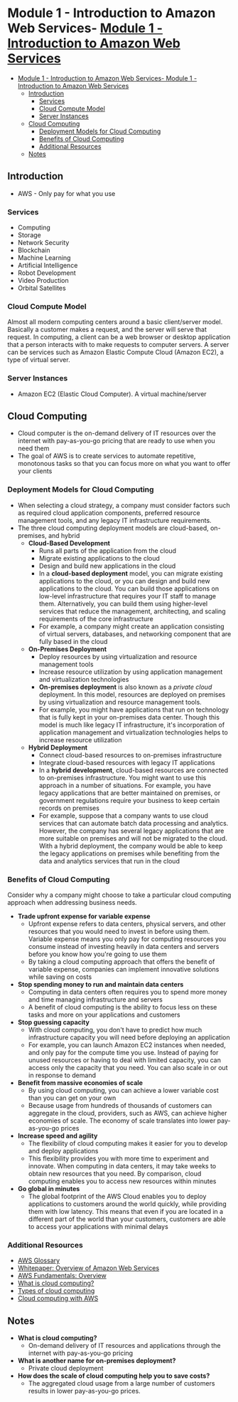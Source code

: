 # Module 1 - Introduction to Amazon Web Services- [Module 1 - Introduction to Amazon Web Services](#module-1---introduction-to-amazon-web-services)

- [Module 1 - Introduction to Amazon Web Services- Module 1 - Introduction to Amazon Web Services](#module-1---introduction-to-amazon-web-services--module-1---introduction-to-amazon-web-services)
  - [Introduction](#introduction)
    - [Services](#services)
    - [Cloud Compute Model](#cloud-compute-model)
    - [Server Instances](#server-instances)
  - [Cloud Computing](#cloud-computing)
    - [Deployment Models for Cloud Computing](#deployment-models-for-cloud-computing)
    - [Benefits of Cloud Computing](#benefits-of-cloud-computing)
    - [Additional Resources](#additional-resources)
  - [Notes](#notes)

## Introduction

- AWS - Only pay for what you use

### Services

- Computing
- Storage
- Network Security
- Blockchain
- Machine Learning
- Artificial Intelligence
- Robot Development
- Video Production
- Orbital Satellites

### Cloud Compute Model

Almost all modern computing centers around a basic client/server model.  Basically a customer makes a request, and the server will serve that request. In computing, a client can be a web browser or desktop application that a person interacts with to make requests to computer servers. A server can be services such as Amazon Elastic Compute Cloud (Amazon EC2), a type of virtual server.

### Server Instances

- Amazon EC2 (Elastic Cloud Computer).  A virtual machine/server

## Cloud Computing

- Cloud computer is the on-demand delivery of IT resources over the internet with pay-as-you-go pricing that are ready to use when you need them
- The goal of AWS is to create services to automate repetitive, monotonous tasks so that you can focus more on what you want to offer your clients

### Deployment Models for Cloud Computing

- When selecting a cloud strategy, a company must consider factors such as required cloud application components, preferred resource management tools, and any legacy IT infrastructure requirements.
- The three cloud computing deployment models are cloud-based, on-premises, and hybrid
  - **Cloud-Based Development**
    - Runs all parts of the application from the cloud
    - Migrate existing applications to the cloud
    - Design and build new applications in the cloud
    - In a **cloud-based deployment** model, you can migrate existing applications to the cloud, or you can design and build new applications to the cloud.  You can build those applications on low-level infrastructure that requires your IT staff to manage them.  Alternatively, you can build them using higher-level services that reduce the management, architecting, and scaling requirements of the core infrastructure
    - For example, a company might create an application consisting of virtual servers, databases, and networking component that are fully based in the cloud
  - **On-Premises Deployment**
    - Deploy resources by using virtualization and resource management tools
    - Increase resource utilization by using application management and virtualization technologies
    - **On-premises deployment** is also known as a *private cloud* deployment.  In this model, resources are deployed on premises by using virtualization and resource management tools.
    - For example, you might have applications that run on technology that is fully kept in your on-premises data center.  Though this model is much like legacy IT infrastructure, it's incorporation of application management and virtualization technologies helps to increase resource utilization
  - **Hybrid Deployment**
    - Connect cloud-based resources to on-premises infrastructure
    - Integrate cloud-based resources with legacy IT applications
    - In a **hybrid development**, cloud-based resources are connected to on-premises infrastructure.  You might want to use this approach in a number of situations.  For example, you have legacy applications that are better maintained on premises, or government regulations require your business to keep certain records on premises
    - For example, suppose that a company wants to use cloud services that can automate batch data processing and analytics.  However, the company has several legacy applications that are more suitable on premises and will not be migrated to the cloud.  With a hybrid deployment, the company would be able to keep the legacy applications on premises while benefiting from the data and analytics services that run in the cloud 

### Benefits of Cloud Computing

Consider why a company might choose to take a particular cloud computing approach when addressing business needs.

- **Trade upfront expense for variable expense**
  - Upfront expense refers to data centers, physical servers, and other resources that you would need to invest in before using them.  Variable expense means you only pay for computing resources you consume instead of investing heavily in data centers and servers before you know how you're going to use them
  - By taking a cloud computing approach that offers the benefit of variable expense, companies can implement innovative solutions while saving on costs
- **Stop spending money to run and maintain data centers**
  - Computing in data centers often requires you to spend more money and time managing infrastructure and servers
  - A benefit of cloud computing is the ability to focus less on these tasks and more on your applications and customers
- **Stop guessing capacity**
  - With cloud computing, you don't have to predict how much infrastructure capacity you will need before deploying an application
  - For example, you can launch Amazon EC2 instances when needed, and only pay for the compute time you use.  Instead of paying for unused resources or having to deal with limited capacity, you can access only the capacity that you need.  You can also scale in or out in response to demand
- **Benefit from massive economies of scale**
  - By using cloud computing, you can achieve a lower variable cost than you can get on your own
  - Because usage from hundreds of thousands of customers can aggregate in the cloud, providers, such as AWS, can achieve higher economies of scale.  The economy of scale translates into lower pay-as-you-go prices
- **Increase speed and agility**
  - The flexibility of cloud computing makes it easier for you to develop and deploy applications
  - This flexibility provides you with more time to experiment and innovate.  When computing in data centers, it may take weeks to obtain new resources that you need.  By comparison, cloud computing enables you to access new resources within minutes
- **Go global in minutes**
  - The global footprint of the AWS Cloud enables you to deploy applications to customers around the world quickly, while providing them with low latency.  This means that even if you are located in a different part of the world than your customers, customers are able to access your applications with minimal delays

### Additional Resources

- [AWS Glossary](https://docs.aws.amazon.com/general/latest/gr/glos-chap.html)
- [Whitepaper: Overview of Amazon Web Services](https://d0.awsstatic.com/whitepapers/aws-overview.pdf)
- [AWS Fundamentals: Overview](https://aws.amazon.com/getting-started/fundamentals-overview/)
- [What is cloud computing?](https://aws.amazon.com/what-is-cloud-computing/)
- [Types of cloud computing](https://aws.amazon.com/types-of-cloud-computing/)
- [Cloud computing with AWS](https://aws.amazon.com/what-is-aws/)

## Notes

- **What is cloud computing?**
  - On-demand delivery of IT resources and applications through the internet with pay-as-you-go pricing
- **What is another name for on-premises deployment?**
  - Private cloud deployment
- **How does the scale of cloud computing help you to save costs?**
  - The aggregated cloud usage from a large number of customers results in lower pay-as-you-go prices.